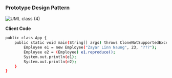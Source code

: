 ### Prototype Design Pattern

![UML class (4)](https://user-images.githubusercontent.com/84829442/229164979-7a3966ae-9df0-4863-ae0c-871bb274aec8.png)

**Client Code**
```bash
public class App {
    public static void main(String[] args) throws CloneNotSupportedException {
        Employee e1 = new Employee("Zayar Linn Naung", 23, "???");
        Employee e2 = (Employee) e1.reproduce();
        System.out.println(e1);
        System.out.println(e2);
    }
}
```
